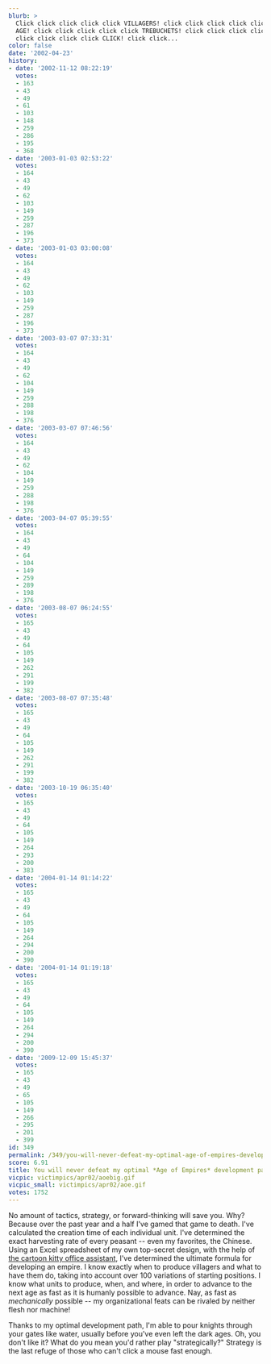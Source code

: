 ```yaml
---
blurb: >
  Click click click click click VILLAGERS! click click click click click RENNISANCE
  AGE! click click click click click TREBUCHETS! click click click click click ATTACK!
  click click click click CLICK! click click...
color: false
date: '2002-04-23'
history:
- date: '2002-11-12 08:22:19'
  votes:
  - 163
  - 43
  - 49
  - 61
  - 103
  - 148
  - 259
  - 286
  - 195
  - 368
- date: '2003-01-03 02:53:22'
  votes:
  - 164
  - 43
  - 49
  - 62
  - 103
  - 149
  - 259
  - 287
  - 196
  - 373
- date: '2003-01-03 03:00:08'
  votes:
  - 164
  - 43
  - 49
  - 62
  - 103
  - 149
  - 259
  - 287
  - 196
  - 373
- date: '2003-03-07 07:33:31'
  votes:
  - 164
  - 43
  - 49
  - 62
  - 104
  - 149
  - 259
  - 288
  - 198
  - 376
- date: '2003-03-07 07:46:56'
  votes:
  - 164
  - 43
  - 49
  - 62
  - 104
  - 149
  - 259
  - 288
  - 198
  - 376
- date: '2003-04-07 05:39:55'
  votes:
  - 164
  - 43
  - 49
  - 64
  - 104
  - 149
  - 259
  - 289
  - 198
  - 376
- date: '2003-08-07 06:24:55'
  votes:
  - 165
  - 43
  - 49
  - 64
  - 105
  - 149
  - 262
  - 291
  - 199
  - 382
- date: '2003-08-07 07:35:48'
  votes:
  - 165
  - 43
  - 49
  - 64
  - 105
  - 149
  - 262
  - 291
  - 199
  - 382
- date: '2003-10-19 06:35:40'
  votes:
  - 165
  - 43
  - 49
  - 64
  - 105
  - 149
  - 264
  - 293
  - 200
  - 383
- date: '2004-01-14 01:14:22'
  votes:
  - 165
  - 43
  - 49
  - 64
  - 105
  - 149
  - 264
  - 294
  - 200
  - 390
- date: '2004-01-14 01:19:18'
  votes:
  - 165
  - 43
  - 49
  - 64
  - 105
  - 149
  - 264
  - 294
  - 200
  - 390
- date: '2009-12-09 15:45:37'
  votes:
  - 165
  - 43
  - 49
  - 65
  - 105
  - 149
  - 266
  - 295
  - 201
  - 399
id: 349
permalink: /349/you-will-never-defeat-my-optimal-age-of-empires-development-path/
score: 6.91
title: You will never defeat my optimal *Age of Empires* development path!
vicpic: victimpics/apr02/aoebig.gif
vicpic_small: victimpics/apr02/aoe.gif
votes: 1752
---
```


No amount of tactics, strategy, or forward-thinking will save you. Why?
Because over the past year and a half I've gamed that game to death.
I've calculated the creation time of each individual unit. I've
determined the exact harvesting rate of every peasant -- even my
favorites, the Chinese. Using an Excel spreadsheet of my own top-secret
design, with the help of [the cartoon kitty office
assistant](@/victim/314.md), I've determined the ultimate formula for
developing an empire. I know exactly when to produce villagers and what
to have them do, taking into account over 100 variations of starting
positions. I know what units to produce, when, and where, in order to
advance to the next age as fast as it is humanly possible to advance.
Nay, as fast as *mechanically* possible -- my organizational feats can
be rivaled by neither flesh nor machine!

Thanks to my optimal development path, I'm able to pour knights through
your gates like water, usually before you've even left the dark ages.
Oh, you don't like it? What do you mean you'd rather play
"strategically?" Strategy is the last refuge of those who can't click a
mouse fast enough.